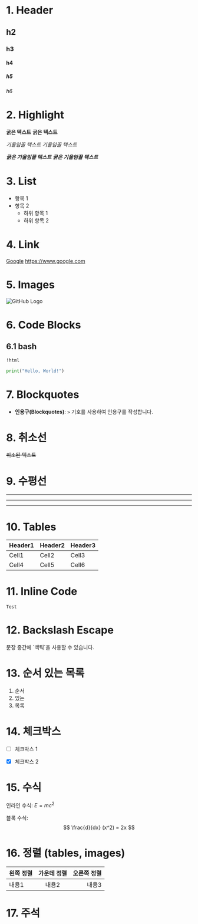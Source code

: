 # 1. Header
## h2
### h3
#### h4
##### h5
###### h6

# 2. Highlight
**굵은 텍스트**
__굵은 텍스트__

*기울임꼴 텍스트*
_기울임꼴 텍스트_

***굵은 기울임꼴 텍스트***
___굵은 기울임꼴 텍스트___

# 3. List
- 항목 1
- 항목 2
  - 하위 항목 1
  - 하위 항목 2

# 4. Link
[Google](https://www.google.com)
<https://www.google.com>


# 5. Images
![GitHub Logo](/images/logo.png)

# 6. Code Blocks
## 6.1 bash
```html
!html
```

```python
print("Hello, World!")
```

# 7. Blockquotes
- **인용구(Blockquotes)**: `>` 기호를 사용하여 인용구를 작성합니다.

# 8. 취소선
~~취소된 텍스트~~

# 9. 수평선
--- 
*** 
___

# 10. Tables
| Header1 | Header2 | Header3 |
| ------- | ------- | ------- |
| Cell1   | Cell2   | Cell3   |
| Cell4   | Cell5   | Cell6   |


# 11. Inline Code
`Test`

# 12. Backslash Escape
문장 중간에 \`백틱\`을 사용할 수 있습니다.

# 13. 순서 있는 목록
1. 순서
2. 있는
3. 목록

# 14. 체크박스
- [ ] 체크박스 1
- [x] 체크박스 2


# 15. 수식
인라인 수식: $E=mc^2$

블록 수식:
$$
\frac{d}{dx} (x^2) = 2x
$$

# 16. 정렬 (tables, images)
| 왼쪽 정렬 | 가운데 정렬 | 오른쪽 정렬 |
| :------ | :------: | ------: |
| 내용1   | 내용2    | 내용3    |

# 17. 주석
<!-- 주석 내용 -->





